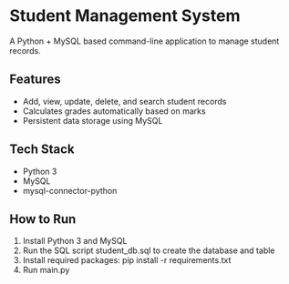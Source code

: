 # Student Management System

A Python + MySQL based command-line application to manage student records.

## Features
- Add, view, update, delete, and search student records
- Calculates grades automatically based on marks
- Persistent data storage using MySQL

## Tech Stack
- Python 3
- MySQL
- mysql-connector-python

## How to Run
1. Install Python 3 and MySQL
2. Run the SQL script student_db.sql to create the database and table
3. Install required packages: pip install -r requirements.txt
4. Run main.py
